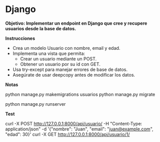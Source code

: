 # Django
__Objetivo: Implementar un endpoint en Django que cree y recupere usuarios desde la base de datos.__

__Instrucciones__
 - Crea un modelo Usuario con nombre, email y edad.
 - Implementa una vista que permita:
    - Crear un usuario mediante un POST.
    - Obtener un usuario por su id con GET.
 - Usa try-except para manejar errores de base de datos.
 - Asegúrate de usar deepcopy antes de modificar los datos.

__Notas__

python manage.py makemigrations usuarios
python manage.py migrate

python manage.py runserver

__Test__

curl -X POST http://127.0.0.1:8000/api/usuario/ -H "Content-Type: application/json" -d '{"nombre": "Juan", "email": "juan@example.com", "edad": 30}'
curl -X GET http://127.0.0.1:8000/api/usuario/1/